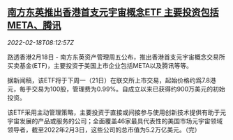 <!--1645173062000-->
[南方东英推出香港首支元宇宙概念ETF 主要投资包括META、腾讯](https://cn.reuters.com/article/hk-metaverse-etf-0218-idCNKBS2KN0OB)
------

<div><i>2022-02-18T08:12:57Z</i></div><p>路透香港2月18日 - 南方东英资产管理周五公布，推出香港首支元宇宙概念交易所买卖基金(ETF)，主要投资于美国上市企业包括META以及腾讯等等。</p><p>据新闻稿，该ETF将于下周一（21日）在联交所上市交易，起始价格约爲7.8港元，每手交易为100股，管理费为0.99%。自成立以来已获得约900万美元的初始投资。</p><p>该ETF采用主动管理策略，主要投资于直接或间接参与使用创新技术提供有助于元宇宙发展的产品或服务的公司；全面覆盖46家最具代表性的美国市场元宇宙领域领导者，截至2022年2月3日，这些公司的总市值为5.2万亿美元。（完）</p>
